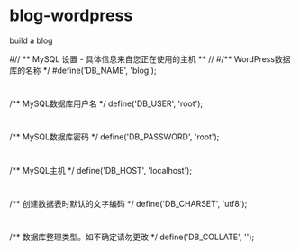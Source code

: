 # blog-wordpress
build a blog

#// ** MySQL 设置 - 具体信息来自您正在使用的主机 ** //
#/** WordPress数据库的名称 */
#define('DB_NAME', 'blog');
#
/** MySQL数据库用户名 */
define('DB_USER', 'root');
#
/** MySQL数据库密码 */
define('DB_PASSWORD', 'root');
#
/** MySQL主机 */
define('DB_HOST', 'localhost');
#
/** 创建数据表时默认的文字编码 */
define('DB_CHARSET', 'utf8');
#
/** 数据库整理类型。如不确定请勿更改 */
define('DB_COLLATE', '');